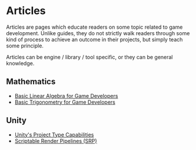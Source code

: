 # Articles

Articles are pages which educate readers on some topic related to game development. Unlike guides, they do not strictly walk readers through some kind of process to achieve an outcome in their projects, but simply teach some principle.

Articles can be engine / library / tool specific, or they can be general knowledge.

## Mathematics
* [Basic Linear Algebra for Game Developers]()
* [Basic Trigonometry for Game Developers]()

## Unity
* [Unity's Project Type Capabilities](./unity-articles/unity-type-capabilities.md)
* [Scriptable Render Pipelines (SRP)](./unity-articles/unity-render-pipelines.md)